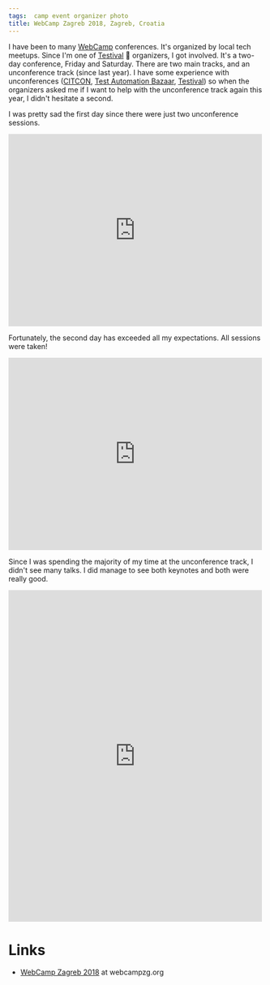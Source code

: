 ```yaml
---
tags:  camp event organizer photo
title: WebCamp Zagreb 2018, Zagreb, Croatia
---
```

I have been to many [WebCamp](/camp) conferences. It's organized by local tech meetups. Since I'm one of [Testival](https://www.testival.eu/) 🐞 organizers, I got involved. It's a two-day conference, Friday and Saturday. There are two main tracks, and an unconference track (since last year). I have some experience with unconferences ([CITCON](/citcon), [Test Automation Bazaar](/test-automation-bazaar), [Testival](/testival)) so when the organizers asked me if I want to help with the unconference track again this year, I didn't hesitate a second.

I was pretty sad the first day since there were just two unconference sessions.

<iframe src="https://www.facebook.com/plugins/post.php?href=https%3A%2F%2Fwww.facebook.com%2Fphoto.php%3Ffbid%3D10156738496792290%26set%3Da.10156738496147290%26type%3D3&width=500" width="500" height="380" style="border:none;overflow:hidden" scrolling="no" frameborder="0" allowTransparency="true" allow="encrypted-media"></iframe>

Fortunately, the second day has exceeded all my expectations. All sessions were taken!

<iframe src="https://www.facebook.com/plugins/post.php?href=https%3A%2F%2Fwww.facebook.com%2Fphoto.php%3Ffbid%3D10156738500997290%26set%3Da.10156738496147290%26type%3D3&width=500" width="500" height="380" style="border:none;overflow:hidden" scrolling="no" frameborder="0" allowTransparency="true" allow="encrypted-media"></iframe>

Since I was spending the majority of my time at the unconference track, I didn't see many talks. I did manage to see both keynotes and both were really good.

<iframe src="https://www.facebook.com/plugins/post.php?href=https%3A%2F%2Fwww.facebook.com%2Fmedia%2Fset%2F%3Fset%3Da.10156738496147290%26type%3D1%26l%3Df8aec6107e&width=500&show_text=true&height=655&appId" width="500" height="655" style="border:none;overflow:hidden" scrolling="no" frameborder="0" allowTransparency="true" allow="encrypted-media"></iframe>

# Links

- [WebCamp Zagreb 2018](https://2018.webcampzg.org/) at webcampzg.org

